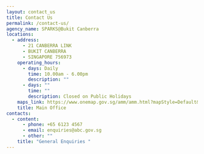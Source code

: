 ```yaml
---
layout: contact_us
title: Contact Us
permalink: /contact-us/
agency_name: SPARKS@Bukit Canberra
locations:
  - address:
      - 21 CANBERRA LINK
      - BUKIT CANBERRA
      - SINGAPORE 756973
    operating_hours:
      - days: Daily
        time: 10.00am - 6.00pm
        description: ""
      - days: ""
        time: ""
        description: Closed on Public Holidays
    maps_link: https://www.onemap.gov.sg/amm/amm.html?mapStyle=Default&zoomLevel=15&marker=latLng:1.44826336410158,103.82276363189!colour:red&popupWidth=200
    title: Main Office
contacts:
  - content:
      - phone: +65 6123 4567
      - email: enquiries@abc.gov.sg
      - other: ""
    title: "General Enquiries "
---
```


